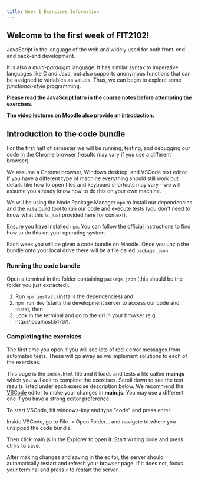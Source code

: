 ```yaml
---
title: Week 1 Exercises Information
---
```


## Welcome to the first week of FIT2102!

JavaScript is the language of the web and widely used for both front-end and back-end development.

It is also a *multi-paradigm* language. It has similar syntax to
imperative languages like C and Java, but also supports anonymous
functions that can be assigned to variables as values. Thus, we can
begin to explore some *functional-style* programming.

**Please read the [JavaScript Intro](https://tgdwyer.github.io/javascript1/) in the course notes before attempting the exercises.**

**The video lectures on Moodle also provide an introduction.**

## Introduction to the code bundle

For the first half of semester we will be running, testing, and debugging our code in the Chrome browser (results may vary if you use a different browser).

We assume a Chrome browser, Windows desktop, and VSCode text editor. If you have a different type of machine everything should still work but details like how to open files and keyboard shortcuts may vary - we will assume you already know how to do this on your own machine.

We will be using the Node Package Manager `npm` to install our dependencies and the `vite` build tool to run our code and execute tests (you don't need to know what this is, just provided here for context).

Ensure you have installed `npm`. You can follow the [official instructions](https://docs.npmjs.com/downloading-and-installing-node-js-and-npm) to find how to do this on your operating system.

Each week you will be given a code bundle on Moodle. Once you unzip the bundle onto your local drive there will be a file called `package.json`.

### Running the code bundle

Open a terminal in the folder containing `package.json`  (this should be the folder you just extracted).

1. Run `npm install` (installs the dependencies) and
2. `npm run dev` (starts the development server to access our code and tests), then
3. Look in the terminal and go to the url in your browser (e.g. http://localhost:5173/).

### Completing the exercises

The first time you open it you will see lots of red `X` error messages from automated tests. These will go away as we implement solutions to each of the exercises.

This page is the `index.html` file and it loads and tests a file called **main.js** which you will edit to complete the exercises. Scroll down to see the test results listed under each exercise description below. We
recommend the [VSCode](https://code.visualstudio.com/) editor to make your changes in **main.js**. You may use a different one if you have a strong editor preference.

To start VSCode, hit windows-key and type "code" and press enter.

Inside VSCode, go to File -\> Open Folder... and navigate to where you unzipped the code bundle.

Then click main.js in the Explorer to open it. Start writing code and press ctrl-s to save.

After making changes and saving in the editor, the server should automatically restart and refresh your browser page. If it does not, focus your terminal and press `r` to restart the server.
